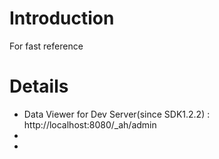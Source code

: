 # Introduction #

For fast reference

# Details #

  * Data Viewer for Dev Server(since SDK1.2.2) :  http://localhost:8080/_ah/admin
  * 
  * 